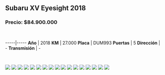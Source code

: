## Subaru XV Eyesight 2018

### Precio: $84.900.000

<p>&nbsp;</p>

-----|-----
**Año** | 2018
**KM** | 27.000
**Placa** | DUM993
**Puertas** | 5
**Dirección** | -
**Transmisión** | -


<p>&nbsp;</p>

<img src="images/Subaru XV Eyesight 2018.jpeg?raw=true"/>
<img src="images/Subaru XV Eyesight 2018 - 1.jpeg?raw=true"/>
<img src="images/Subaru XV Eyesight 2018 - 10.jpeg?raw=true"/>
<img src="images/Subaru XV Eyesight 2018 - 11.jpeg?raw=true"/>
<img src="images/Subaru XV Eyesight 2018 - 12.jpeg?raw=true"/>
<img src="images/Subaru XV Eyesight 2018 - 13.jpeg?raw=true"/>
<img src="images/Subaru XV Eyesight 2018 - 14.jpeg?raw=true"/>
<img src="images/Subaru XV Eyesight 2018 - 15.jpeg?raw=true"/>
<img src="images/Subaru XV Eyesight 2018 - 16.jpeg?raw=true"/>
<img src="images/Subaru XV Eyesight 2018 - 2.jpeg?raw=true"/>
<img src="images/Subaru XV Eyesight 2018 - 3.jpeg?raw=true"/>
<img src="images/Subaru XV Eyesight 2018 - 4.jpeg?raw=true"/>
<img src="images/Subaru XV Eyesight 2018 - 5.jpeg?raw=true"/>
<img src="images/Subaru XV Eyesight 2018 - 6.jpeg?raw=true"/>
<img src="images/Subaru XV Eyesight 2018 - 7.jpeg?raw=true"/>
<img src="images/Subaru XV Eyesight 2018 - 8.jpeg?raw=true"/>
<img src="images/Subaru XV Eyesight 2018 - 9.jpeg?raw=true"/>


